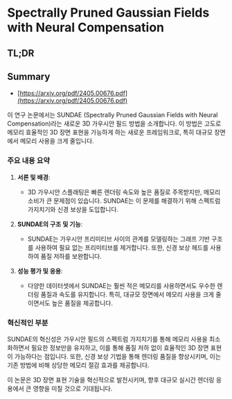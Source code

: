 # Spectrally Pruned Gaussian Fields with Neural Compensation
## TL;DR
## Summary
- [https://arxiv.org/pdf/2405.00676.pdf](https://arxiv.org/pdf/2405.00676.pdf)

이 연구 논문에서는 SUNDAE (Spectrally Pruned Gaussian Fields with Neural Compensation)라는 새로운 3D 가우시안 필드 방법을 소개합니다. 이 방법은 고도로 메모리 효율적인 3D 장면 표현을 가능하게 하는 새로운 프레임워크로, 특히 대규모 장면에서 메모리 사용을 크게 줄입니다.

### 주요 내용 요약

1. **서론 및 배경**:
   - 3D 가우시안 스플래팅은 빠른 렌더링 속도와 높은 품질로 주목받지만, 메모리 소비가 큰 문제점이 있습니다. SUNDAE는 이 문제를 해결하기 위해 스펙트럼 가지치기와 신경 보상을 도입합니다.

2. **SUNDAE의 구조 및 기능**:
   - SUNDAE는 가우시안 프리미티브 사이의 관계를 모델링하는 그래프 기반 구조를 사용하여 필요 없는 프리미티브를 제거합니다. 또한, 신경 보상 헤드를 사용하여 품질 저하를 보완합니다.

3. **성능 평가 및 응용**:
   - 다양한 데이터셋에서 SUNDAE는 훨씬 적은 메모리를 사용하면서도 우수한 렌더링 품질과 속도를 유지합니다. 특히, 대규모 장면에서 메모리 사용을 크게 줄이면서도 높은 품질을 제공합니다.

### 혁신적인 부분
SUNDAE의 혁신성은 가우시안 필드의 스펙트럼 가지치기를 통해 메모리 사용을 최소화하면서 필요한 정보만을 유지하고, 이를 통해 품질 저하 없이 효율적인 3D 장면 표현이 가능하다는 점입니다. 또한, 신경 보상 기법을 통해 렌더링 품질을 향상시키며, 이는 기존 방법에 비해 상당한 메모리 절감 효과를 제공합니다.

이 논문은 3D 장면 표현 기술을 혁신적으로 발전시키며, 향후 대규모 실시간 렌더링 응용에서 큰 영향을 미칠 것으로 기대됩니다.